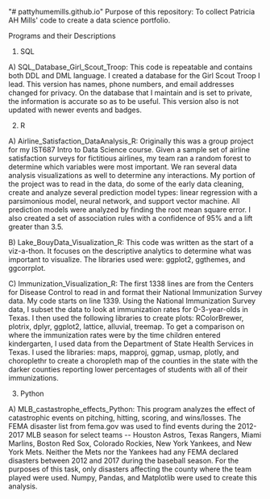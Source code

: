 "# pattyhumemills.github.io" 
Purpose of this repository: To collect Patricia AH Mills' code to create a data science portfolio.

Programs and their Descriptions

1) SQL

  A) SQL_Database_Girl_Scout_Troop: This code is repeatable and contains both DDL and DML language. I created a database for the Girl Scout Troop I lead. This version has names, phone numbers, and email addresses changed for privacy. On the database that I maintain and is set to private, the information is accurate so as to be useful. This version also is not updated with newer events and badges.

2) R

  A) Airline_Satisfaction_DataAnalysis_R: Originally this was a group project for my IST687 Intro to Data Science course. Given a sample set of airline satisfaction surveys for fictitious airlines, my team ran a random forest to determine which variables were most important. We ran several data analysis visualizations as well to determine any interactions. My portion of the project was to read in the data, do some of the early data cleaning, create and analyze several prediction model types: linear regression with a parsimonious model, neural network, and support vector machine. All prediction models were analyzed by finding the root mean square error. I also created a set of association rules with a confidence of 95% and a lift greater than 3.5.
  
  B) Lake_BouyData_Visualization_R: This code was written as the start of a viz-a-thon. It focuses on the descriptive analytics to determine what was important to visualize. The libraries used were: ggplot2, ggthemes, and ggcorrplot.
  
  C) Immunization_Visualization_R: The first 1338 lines are from the Centers for Disease Control to read in and format their National Immunization Survey data. My code starts on line 1339. Using the National Immunization Survey data, I subset the data to look at immunization rates for 0-3-year-olds in Texas. I then used the following libraries to create plots: RColorBrewer, plotrix, dplyr, ggplot2, lattice, alluvial, treemap. To get a comparison on where the immunization rates were by the time children entered kindergarten, I used data from the Department of State Health Services in Texas. I used the libraries: maps, mapproj, ggmap, usmap, plotly, and choroplethr to create a choropleth map of the counties in the state with the darker counties reporting lower percentages of students with all of their immunizations.
  
3) Python

  A) MLB_castastrophe_effects_Python: This program analyzes the effect of catastrophic events on pitching, hitting, scoring, and wins/losses. The FEMA disaster list from fema.gov was used to find events during the 2012-2017 MLB season for select teams -- Houston Astros, Texas Rangers, Miami Marlins, Boston Red Sox, Colorado Rockies, New York Yankees, and New York Mets. Neither the Mets nor the Yankees had any FEMA declared disasters between 2012 and 2017 during the baseball season. For the purposes of this task, only disasters affecting the county where the team played were used. Numpy, Pandas, and Matplotlib were used to create this analysis.
